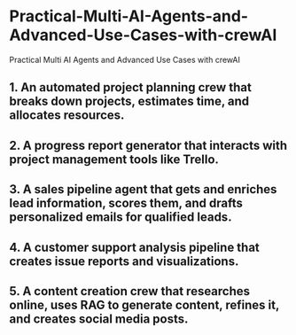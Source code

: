 # Practical-Multi-AI-Agents-and-Advanced-Use-Cases-with-crewAI
Practical Multi AI Agents and Advanced Use Cases with crewAI


## 1. An automated project planning crew that breaks down projects, estimates time, and allocates resources.
## 2. A progress report generator that interacts with project management tools like Trello.
## 3. A sales pipeline agent that gets and enriches lead information, scores them, and drafts personalized emails for qualified leads.
## 4. A customer support analysis pipeline that creates issue reports and visualizations.
## 5. A content creation crew that researches online, uses RAG to generate content, refines it, and creates social media posts.


